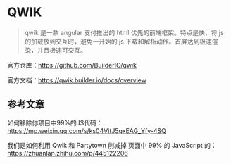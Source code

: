 # QWIK

> qwik 是一款 angular 支付推出的 html 优先的前端框架。特点是快，将 js 的加载放到交互时，避免一开始的 js 下载和解析动作。首屏达到极速渲染，并且极速可交互。

官方仓库：https://github.com/BuilderIO/qwik

官方文档：https://qwik.builder.io/docs/overview





## 参考文章

如何移除你项目中99%的JS代码：https://mp.weixin.qq.com/s/ks04VitJ5qxEAG_Yfy-4SQ

我们是如何利用 Qwik 和 Partytown 削减掉 页面中 99% 的 JavaScript 的：https://zhuanlan.zhihu.com/p/445122206